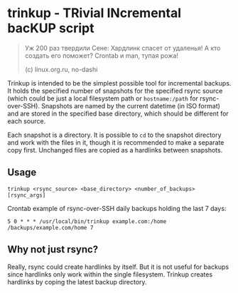 trinkup - TRivial INcremental bacKUP script
===========================================

> Уж 200 раз твердили Сене:
> Хардлинк спасет от удаленья!
> А кто создать его поможет?
> Crontab и man, тупая рожа!
>
> (c) linux.org.ru, no-dashi

Trinkup is intended to be the simplest possible tool for incremental backups.
It holds the specified number of snapshots for the specified rsync source
(which could be just a local filesystem path or `hostname:/path` for
rsync-over-SSH). Snapshots are named by the current datetime (in ISO format)
and are stored in the specified base directory, which should be different for
each source.

Each snapshot is a directory. It is possible to `cd` to the snapshot directory
and work with the files in it, though it is recommended to make a separate copy
first. Unchanged files are copied as a hardlinks between snapshots.

Usage
-----

```
trinkup <rsync_source> <base_directory> <number_of_backups> [rsync_args]
```

Crontab example of rsync-over-SSH daily backups holding the last 7 days:

```
5 0 * * * /usr/local/bin/trinkup example.com:/home /backups/example.com/home 7
```

Why not just rsync?
-------------------

Really, rsync could create hardlinks by itself. But it is not useful for
backups since hardlinks only work within the single filesystem. Trinkup creates
hardlinks by coping the latest backup directory.
